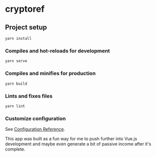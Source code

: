 # cryptoref

## Project setup
```
yarn install
```

### Compiles and hot-reloads for development
```
yarn serve
```

### Compiles and minifies for production
```
yarn build
```

### Lints and fixes files
```
yarn lint
```

### Customize configuration
See [Configuration Reference](https://cli.vuejs.org/config/).


This app was built as a fun way for me to push further into Vue.js development and maybe even generate a bit of passive income after it's complete.
